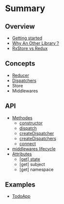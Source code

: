 # Summary

## Overview

* [Getting started](README.md)
* [Why An Other Library ?](why-an-other-library.md)
* [RxStore vs Redux](rxstore-vs-redux.md)

## Concepts

* [Reducer](concepts/reducer.md)
* [Dispatchers](concepts/actiondispatcher.md)
* Store
* Middlewares

## API

* [Methodes](methods.md)
  * [constructor](methods.md#constructor)
  * [dispatch](methods.md#dispatch)
  * [createDispatcher](methods.md#createDispatcher)
  * [createDispatchers](methods.md#createDispatchers)
  * [connect](methods.md#connect)
* [middlewares lifecycle](middlewares-lifecycle.md)
* [Attributes](attributes.md)
  * [\[get\] state](attributes/read-only-state.md)
  * \[get\] subject
  * \[get\] namespace

## Examples

* [TodoApp](examples/todoapp.md)

